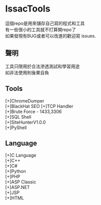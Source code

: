 # IssacTools
這個repo是用來儲存自己寫的程式和工具\
有一些很小的工具就不打算開repo了\
如果發現有BUG或者可以改進的歡迎寫 issues.

## 聲明
工具只限用於合法滲透測試和學習用途\
如非法使用則後果自負

## Tools
[+]ChromeDumper\
[+]BlackHat SEO
[+]TCP Handler\
[+]Brute Force - 1433,3306\
[+]SQL Shell\
[+]SiteHunterV1.0.0  
[+]PyShell

## Language
[+]C Language  
[+]C++  
[+]C#   
[+]Python  
[+]PHP  
[+]ASP Classic   
[+]ASP.NET  
[+]JSP  
[+]HTML  

